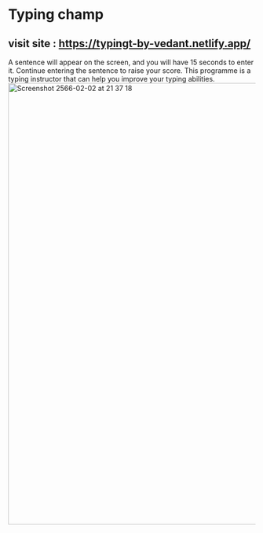 # Typing champ
## visit site : https://typingt-by-vedant.netlify.app/

A sentence will appear on the screen, and you will have 15 seconds to enter it.
Continue entering the sentence to raise your score. This programme is a typing instructor that can help you improve your typing abilities.
<img width="900" alt="Screenshot 2566-02-02 at 21 37 18" src="https://user-images.githubusercontent.com/106603826/216380299-03817157-5ab4-4c21-a089-1379dc14c39f.png">
